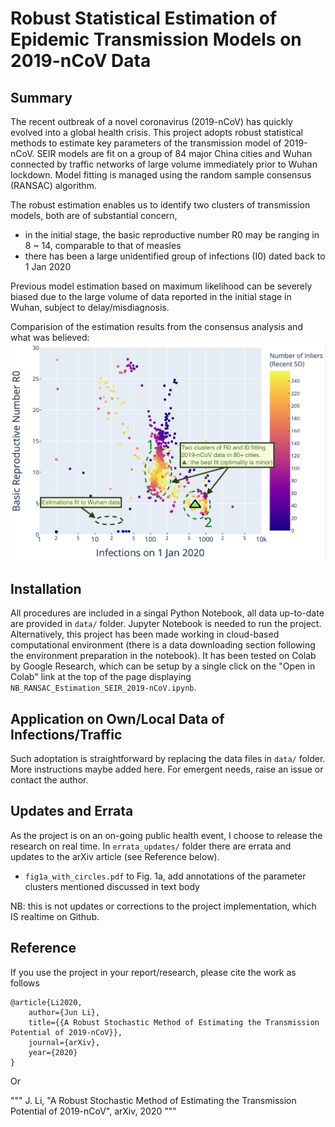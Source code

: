 # Robust Statistical Estimation of Epidemic Transmission Models on 2019-nCoV Data


## Summary
The recent outbreak of a novel coronavirus (2019-nCoV) has quickly evolved
into a global health crisis. This project adopts robust statistical methods
to estimate key parameters of the transmission model of 2019-nCoV. 
SEIR models are fit on a group of 84 major China cities and Wuhan connected
by traffic networks of large volume immediately prior to Wuhan lockdown.
Model fitting is managed using the random sample consensus (RANSAC)
algorithm.

The robust estimation enables us to identify two clusters of transmission
models, both are of substantial concern, 

- in the initial stage, the basic reproductive number R0 may be ranging in 8 ~ 14, comparable to that of measles
- there has been a large unidentified group of infections (I0) dated back to 1 Jan 2020

Previous model estimation based on maximum likelihood can be severely biased due 
to the large volume of data reported in the initial stage in Wuhan, subject to delay/misdiagnosis.

Comparision of the estimation results from the consensus analysis and what was believed:
<img src="data/annotated_estim_para_result.png" width=600/>

## Installation
All procedures are included in a singal Python Notebook, all data up-to-date
are provided in `data/` folder. Jupyter Notebook is needed to run the
project. Alternatively, this project has been made working in cloud-based 
computational environment (there is a data downloading section following
the environment preparation in the notebook). It has been tested on Colab by
Google Research, which can be setup by a single click on the "Open in Colab"
link at the top of the page displaying `NB_RANSAC_Estimation_SEIR_2019-nCoV.ipynb`.

## Application on Own/Local Data of Infections/Traffic
Such adoptation is straightforward by replacing the data files in `data/` folder.
More instructions maybe added here. 
For emergent needs, raise an issue or contact the author.

## Updates and Errata
As the project is on an on-going public health event, I choose to release the research on real time. In
 `errata_updates/` folder there are errata and updates to the arXiv article (see Reference below).

- `fig1a_with_circles.pdf` to Fig. 1a, add annotations of the parameter
clusters mentioned discussed in text body

NB: this is not updates or corrections to the project implementation, which
IS realtime on Github.

## Reference
If you use the project in your report/research, please cite the work as follows

```
@article{Li2020,
    author={Jun Li},
    title={{A Robust Stochastic Method of Estimating the Transmission Potential of 2019-nCoV}},
    journal={arXiv},
    year={2020}
}
```

Or

"""
J. Li, "A Robust Stochastic Method of Estimating the Transmission Potential of 2019-nCoV", arXiv, 2020
"""






